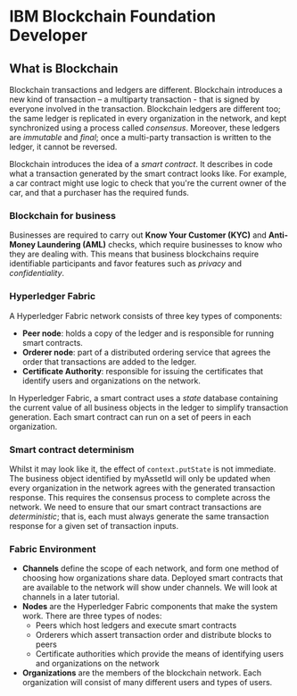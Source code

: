 # IBM Blockchain Foundation Developer

## What is Blockchain

Blockchain transactions and ledgers are different. Blockchain introduces a new kind of transaction – a multiparty transaction - that is signed by everyone involved in the transaction. Blockchain ledgers are different too; the same ledger is replicated in every organization in the network, and kept synchronized using a process called *consensus*. Moreover, these ledgers are *immutable* and *final*; once a multi-party transaction is written to the ledger, it cannot be reversed.

Blockchain introduces the idea of a *smart contract*. It describes in code what a transaction generated by the smart contract looks like. For example, a car contract might use logic to check that you're the current owner of the car, and that a purchaser has the required funds. 

### Blockchain for business

Businesses  are required to carry out **Know Your Customer (KYC)** and **Anti-Money Laundering (AML)** checks, which require businesses to know who they are dealing with. This means that business blockchains require identifiable participants and favor features such as *privacy* and *confidentiality*.

### Hyperledger Fabric

A Hyperledger Fabric network consists of three key types of components:

- **Peer node**: holds a copy of the ledger and is responsible for running smart contracts.
- **Orderer node**: part of a distributed ordering service that agrees the order that transactions are added to the ledger.
- **Certificate Authority**: responsible for issuing the certificates that identify users and organizations on the network.

In Hyperledger Fabric, a smart contract uses a *state* database containing the current value of all business objects in the ledger to simplify transaction generation. Each smart contract can run on a set of peers in each organization.

### Smart contract determinism

Whilst it may look like it, the effect of `context.putState` is not immediate. The business object identified by myAssetId will only be updated when every organization in the network agrees with the generated transaction response. This requires the consensus process to complete across the network. We need to ensure that our smart contract transactions are *deterministic*; that is, each must always generate the same transaction response for a given set of transaction inputs. 

### Fabric Environment

- **Channels** define the scope of each network, and form one method of choosing how organizations share data. Deployed smart contracts that are available to the network will show under channels. We will look at channels in a later tutorial.
- **Nodes** are the Hyperledger Fabric components that make the system work. There are three types of nodes:
  - Peers which host ledgers and execute smart contracts
  - Orderers which assert transaction order and distribute blocks to peers
  - Certificate authorities which provide the means of identifying users and organizations on the network
- **Organizations** are the members of the blockchain network. Each organization will consist of many different users and types of users.